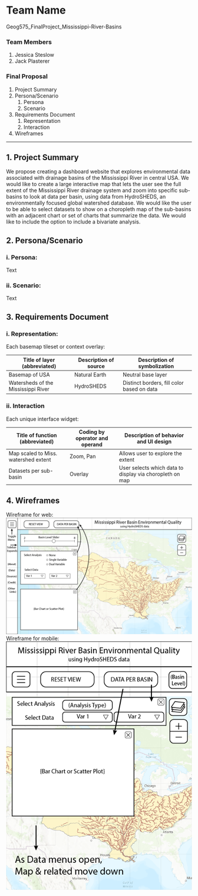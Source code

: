 # Team Name
Geog575_FinalProject_Mississippi-River-Basins

### Team Members
1. Jessica Steslow
2. Jack Plasterer

### Final Proposal
1. Project Summary
2. Persona/Scenario
    1. Persona
    2. Scenario
3. Requirements Document
    1. Representation
    2. Interaction
4. Wireframes

---

## 1. Project Summary
We propose creating a dashboard website that explores environmental data associated with drainage basins of the Mississippi River in central USA. We would like to create a large interactive map that lets the user see the full extent of the Mississippi River drainage system and zoom into specific sub-basins to look at data per basin, using data from HydroSHEDS, an environmentally focused global watershed database. We would like the user to be able to select datasets to show on a choropleth map of the sub-basins with an adjacent chart or set of charts that summarize the data. We would like to include the option to include a bivariate analysis.




## 2. Persona/Scenario

### i. Persona:

Text

### ii. Scenario:

Text




## 3. Requirements Document

### i. Representation:

Each basemap tileset or context overlay: <br>

| Title of layer (abbreviated) | Description of source | Description of symbolization |
| --- | --- | --- |
| Basemap of USA | Natural Earth | Neutral base layer |
| Watersheds of the Mississippi River | HydroSHEDS | Distinct borders, fill color based on data |

### ii. Interaction

Each unique interface widget: <br>

| Title of function (abbreviated) | Coding by operator and operand | Description of behavior and UI design |
| --- | --- | --- |
| Map scaled to Miss. watershed extent | Zoom, Pan | Allows user to explore the extent |
| Datasets per sub-basin | Overlay | User selects which data to display via choropleth on map |





## 4. Wireframes

Wireframe for web:<br>
![Wireframe for web](img/MissBasins_Wireframes-web.png)
<br>
Wireframe for mobile:<br>
![Wireframe for mobile](img/MissBasins_Wireframes-mobile.png)

